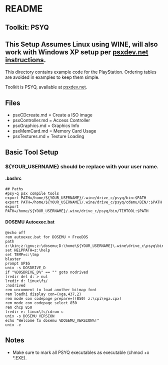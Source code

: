 # README

## Toolkit: PSYQ

## This Setup Assumes Linux using WINE, will also work with Windows XP setup per [psxdev.net instructions](http://www.psxdev.net/help/psyq_install.html).

This directory contains example code for the PlayStation. Ordering tables are avoided in examples to keep them simple.

Toolkit is PSYQ, available at [psxdev.net](http://www.psxdev.net/downloads.html).

## Files

* psxCDcreate.md   = Create a ISO image
* psxController.md = Access Controller
* psxGraphics.md   = Graphics Info
* psxMemCard.md    = Memory Card Usage
* psxTextures.md   = Texture Loading

## Basic Tool Setup

### ${YOUR_USERNAME} should be replace with your user name.

#### .bashrc
```
## Paths
#psy-q psx compile tools
export PATH=/home/${YOUR_USERNAME}/.wine/drive_c/psyq/bin:$PATH
export PATH=/home/${YOUR_USERNAME}/.wine/drive_c/psyq/cdemu/BIN/:$PATH
export PATH=/home/${YOUR_USERNAME}/.wine/drive_c/psyq/bin/TIMTOOL:$PATH
```

#### DOSEMU Autoexec.bat
```
@echo off
rem autoexec.bat for DOSEMU + FreeDOS
path z:\bin;z:\gnu;z:\dosemu;D:\home\${YOUR_USERNAME}\.wine\drive_c\psyq\bin;D:\home\${YOUR_USERNAME}\.wine\drive_c\psyq\cdemu$
set HELPPATH=z:\help
set TEMP=c:\tmp
blaster
prompt $P$G
unix -s DOSDRIVE_D
if "%DOSDRIVE_D%" == "" goto nodrived
lredir del d: > nul
lredir d: linux\fs/
:nodrived
rem uncomment to load another bitmap font
rem loadhi display con=(vga,437,2)
rem mode con codepage prepare=((850) z:\cpi\ega.cpx)
rem mode con codepage select 850
rem chcp 850
lredir e: linux\fs/cdrom c
unix -s DOSEMU_VERSION
echo "Welcome to dosemu %DOSEMU_VERSION%!"
unix -e

```

## Notes
* Make sure to mark all PSYQ executables as executable (chmod +x *.EXE).